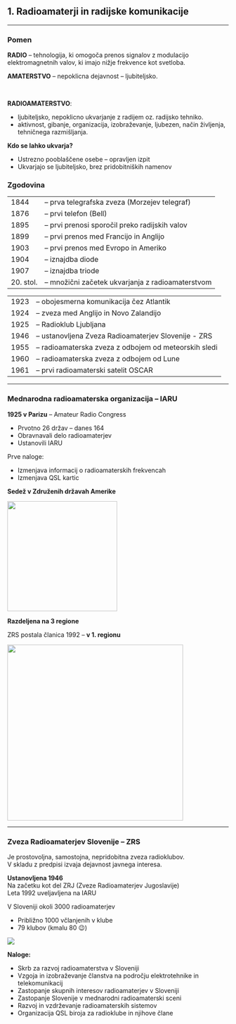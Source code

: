 ## 1. Radioamaterji in radijske komunikacije

----

### Pomen

**RADIO** – tehnologija, ki omogoča prenos signalov z modulacijo elektromagnetnih valov, ki imajo nižje frekvence kot svetloba.

**AMATERSTVO** – nepoklicna dejavnost – ljubiteljsko.

<br/>

**RADIOAMATERSTVO**:
- ljubiteljsko, nepoklicno ukvarjanje z radijem oz.
radijsko tehniko.
- aktivnost, gibanje, organizacija, izobraževanje,
ljubezen, način življenja, tehničnega razmišljanja.




**Kdo se lahko ukvarja?**
- Ustrezno pooblaščene osebe – opravljen izpit
- Ukvarjajo se ljubiteljsko, brez pridobitniških namenov



### Zgodovina

<table>
<tr><td>1844</td><td>– prva telegrafska zveza (Morzejev telegraf)</td></tr>
<tr><td>1876</td><td>– prvi telefon (Bell)</td></tr>
<tr><td>1895</td><td>– prvi prenosi sporočil preko radijskih valov</td></tr>
<tr><td>1899</td><td>– prvi prenos med Francijo in Anglijo</td></tr>
<tr><td>1903</td><td>– prvi prenos med Evropo in Ameriko</td></tr>
<tr><td>1904</td><td>– iznajdba diode</td></tr>
<tr><td>1907</td><td>– iznajdba triode</td></tr>
<tr><td>20. stol.</td><td>– množični začetek ukvarjanja z radioamaterstvom</td></tr>
</table>



<table>
<tr><td>1923</td><td>– obojesmerna komunikacija čez Atlantik</td></tr>
<tr><td>1924</td><td>– zveza med Anglijo in Novo Zalandijo</td></tr>
<tr><td>1925</td><td>– Radioklub Ljubljana</td></tr>
<tr><td>1946</td><td>– ustanovljena Zveza Radioamaterjev Slovenije - ZRS</td></tr>
<tr><td>1955</td><td>– radioamaterska zveza z odbojem od meteorskih sledi</td></tr>
<tr><td>1960</td><td>– radioamaterska zveza z odbojem od Lune</td></tr>
<tr><td>1961</td><td>– prvi radioamaterski satelit OSCAR</td></tr>
</table>

----

### Mednarodna radioamaterska organizacija – IARU

<div class="hg">
<div>

**1925 v Parizu** – Amateur Radio Congress
- Prvotno 26 držav – danes 164
- Obravnavali delo radioamaterjev
- Ustanovili IARU

Prve naloge:
- Izmenjava informacij o radioamaterskih frekvencah
- Izmenjava QSL kartic

**Sedež v Združenih državah Amerike**
</div>

<img src="https://upload.wikimedia.org/wikipedia/commons/2/2b/IARU_Logo_%28cleaned_up%29.png" width=250>
</div>



**Razdeljena na 3 regione**

ZRS postala članica 1992 – **v 1. regionu**

<img src="https://www.mapability.com/ei8ic/maps/IARU_Regions_01.png" height=400/>

----

### Zveza Radioamaterjev Slovenije – ZRS

<div class="hg">
<div>

Je prostovoljna, samostojna, nepridobitna zveza radioklubov.  
V skladu z predpisi izvaja dejavnost javnega interesa.

**Ustanovljena 1946**  
Na začetku kot del ZRJ (Zveze Radioamaterjev Jugoslavije)  
Leta 1992 uveljavljena na IARU

V Sloveniji okoli 3000 radioamaterjev
- Približno 1000 včlanjenih v klube
- 79 klubov (kmalu 80 😉)
</div>

<img src="https://upload.wikimedia.org/wikipedia/sl/1/19/ZRS_znak.gif" >
</div>



**Naloge:**
- Skrb za razvoj radioamaterstva v Sloveniji
- Vzgoja in izobraževanje članstva na področju elektrotehnike in telekomunikacij
- Zastopanje skupnih interesov radioamaterjev v Sloveniji
- Zastopanje Slovenije v mednarodni radioamaterski sceni
- Razvoj in vzdrževanje radioamaterskih sistemov
- Organizacija QSL biroja za radioklube in njihove člane